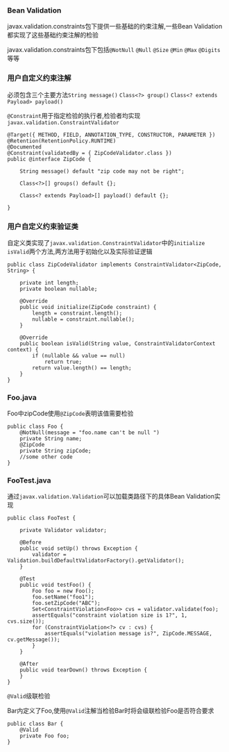 ### Bean Validation

javax.validation.constraints包下提供一些基础的约束注解,一些Bean Validation都实现了这些基础约束注解的检验

javax.validation.constraints包下包括`@NotNull` `@Null` `@Size` `@Min` `@Max` `@Digits`等等

### 用户自定义约束注解

必须包含三个主要方法`String message()` `Class<?> group()` `Class<? extends Payload> payload()`

`@Constraint`用于指定检验的执行者,检验者均实现`javax.validation.ConstraintValidator`

	@Target({ METHOD, FIELD, ANNOTATION_TYPE, CONSTRUCTOR, PARAMETER })
	@Retention(RetentionPolicy.RUNTIME)
	@Documented
	@Constraint(validatedBy = { ZipCodeValidator.class })
	public @interface ZipCode {
	
	    String message() default "zip code may not be right";
	
	    Class<?>[] groups() default {};
	
	    Class<? extends Payload>[] payload() default {};
	    
	}

### 用户自定义约束验证类

自定义类实现了`javax.validation.ConstraintValidator`中的`initialize` `isValid`两个方法,两方法用于初始化以及实际验证逻辑

	public class ZipCodeValidator implements ConstraintValidator<ZipCode, String> {

		private int length;
		private boolean nullable;
		
		@Override
		public void initialize(ZipCode constraint) {
			length = constraint.length();
			nullable = constraint.nullable();
		}
	
		@Override
		public boolean isValid(String value, ConstraintValidatorContext context) {
			if (nullable && value == null)
				return true;
			return value.length() == length;
		}
	}

### Foo.java

Foo中zipCode使用`@ZipCode`表明该值需要检验

	public class Foo {
		@NotNull(message = "foo.name can't be null ")
		private String name;
		@ZipCode
		private String zipCode;
		//some other code
	}	

### FooTest.java

通过`javax.validation.Validation`可以加载类路径下的具体Bean Validation实现

	public class FooTest {
		
		private Validator validator; 
		
		@Before
		public void setUp() throws Exception {
			validator = Validation.buildDefaultValidatorFactory().getValidator();
		}
	
		@Test
		public void testFoo() {
			Foo foo = new Foo();
			foo.setName("foo1");
			foo.setZipCode("ABC");
			Set<ConstraintViolation<Foo>> cvs = validator.validate(foo);
			assertEquals("constraint violation size is 1?", 1, cvs.size());
			for (ConstraintViolation<?> cv : cvs) {
				assertEquals("violation message is?", ZipCode.MESSAGE, cv.getMessage());
			}
		}
	
		@After
		public void tearDown() throws Exception {
		}
	}

`@Valid`级联检验

Bar内定义了Foo,使用`@Valid`注解当检验Bar时将会级联检验Foo是否符合要求

	public class Bar {
		@Valid
		private Foo foo;
	}


	